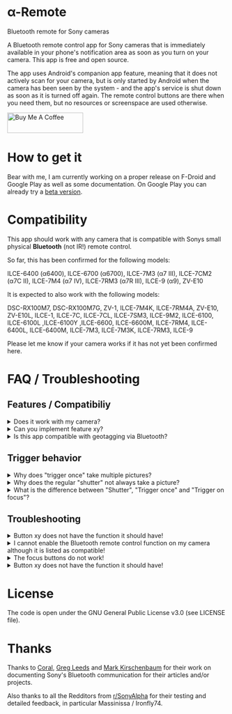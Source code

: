# α-Remote
Bluetooth remote for Sony cameras

A Bluetooth remote control app for Sony cameras that is immediately available in your phone's notification area as soon as you turn on your camera. This app is free and open source.

The app uses Android's companion app feature, meaning that it does not actively scan for your camera, but is only started by Android when the camera has been seen by the system - and the app's service is shut down as soon as it is turned off again. The remote control buttons are there when you need them, but no resources or screenspace are used otherwise.

<a href="https://www.buymeacoffee.com/there.oughta.be" target="_blank"><img src="https://cdn.buymeacoffee.com/buttons/v2/default-blue.png" alt="Buy Me A Coffee" height="47" width="174" ></a>

# How to get it

Bear with me, I am currently working on a proper release on F-Droid and Google Play as well as some documentation. On Google Play you can already try a [beta version](https://play.google.com/store/apps/details?id=org.staacks.alpharemote).

# Compatibility

This app should work with any camera that is compatible with Sonys small physical **Bluetooth** (not IR!) remote control.

So far, this has been confirmed for the following models:

ILCE-6400 (α6400), ILCE-6700 (α6700), ILCE-7M3 (α7 III), ILCE-7CM2 (α7C II), ILCE-7M4 (α7 IV), ILCE-7RM3 (α7R III), ILCE-9 (α9), ZV-E10

It is expected to also work with the following models:

DSC-RX100M7, DSC-RX100M7G, ZV-1, ILCE-7M4K, ILCE-7RM4A, ZV-E10, ZV-E10L, ILCE-1, ILCE-7C, ILCE-7CL, ILCE-7SM3, ILCE-9M2, ILCE-6100, ILCE-6100L ,ILCE-6100Y ,ILCE-6600, ILCE-6600M, ILCE-7RM4, ILCE-6400L, ILCE-6400M, ILCE-7M3, ILCE-7M3K, ILCE-7RM3, ILCE-9

Please let me know if your camera works if it has not yet been confirmed here.

# FAQ / Troubleshooting

## Features / Compatibiliy

<details>
  <summary>Does it work with my camera?</summary>
  
  If your camera is not on the compatibility list above, then I don't know either. Make sure if it has support for Bluetooth remotes in its settings and just try it. If it is not in the list above, please open an issue to let me know that it works or to try and figure out what is necessary to make it work.
</details>
<details>
  <summary>Can you implement feature xy?</summary>
  
  If it is something that can be done by blindly pressing the buttons that are supported by the remote (like an intervalometer or a timer for bulb mode), then yes. I don't want to clutter the app's interface, but let me know about your idea and we will see.
  
  If it is something that requires reliably moving to absolute settings (like focus bracketing), then it will probably not be possible in a practical way as I can only send button presses and guess how long to press them.
  
  If it requires other buttons or directly setting values (like controls for ISO, shutter speed, aperture etc.), then no, this is not possible via Bluetooth (at least with the protocol that I am aware of).

  Also the protocol only offers minimal status feedback from the camera: Focus state (acquired or not), shutter state (open or closed) and recording state. There is no way to get a preview of the image, transfer the image or just get the camera's settings.
</details>
<details>
  <summary>Is this app compatible with geotagging via Bluetooth?</summary>
  
  Unfortunately, no, at least at the moment. For some reason my α6400 does not support Bluetooth remote and geotagging via Bluetooth at the same time. So, if geotagging is important to you, neither this app nor any physical Bluetooth remote is a good solution. I plan to eventually support geotagging in this app, so you can at least switch between both functions on the camera, but since I expect that the same limitation applies to all Sony cameras, it is of limited use and therefore low priority.
</details>

## Trigger behavior

<details>
  <summary>Why does "trigger once" take multiple pictures?</summary>
  
  "Trigger once" presses the shutter button all the way down and waits until the camera reports that the shutter is closed. When it receives that status report, it releases the shutter button immediately. Unfortunately, the feedback via Bluetooth is slower than most burst mode settings, so if your camera is set to burst mode, this will take several pictures before the shutter is released.
</details>
<details>
  <summary>Why does the regular "shutter" not always take a picture?</summary>

  The simple "shutter" corresponds to your camera's shutter button. But unlike the physical button on your camera, a button in the app cannot be half-pressed to focus. In the notification area it is even worse: Here you cannot even hold the button. With the physical button you would half-hold it to focus, then press it all the way until you hear/feel the shutter and release it. If you tap the icon in the notification area it will just blindly go to fully pressed and then to fully released - either immediately or if you set it up with a "hold" duration, it will stay pressed for a moment. This works in manual focus or if you half-pressed the shutter through another button, so the camera already has acquired its focus. But if it has not focussed yet, it will probably not be able to do this in the short time the shutter is pressed. Check out the "Trigger once" and "Trigger on focus" buttons which wait for the shutter or for the focus, respectively, before they release the shutter button.
</details>
<details>
  <summary>What is the difference between "Shutter", "Trigger once" and "Trigger on focus"?</summary>

  "Shutter" just presses your shutter button all the way down. This is a good choice for manual focus or if your use the "focus" button (which is just equivalent to half-pressing the shutter button) to focus before pressing the shutter. In other cases (i.e. you need to autofocus first), the simple "Shutter" is probably not what you want as autofocussing may take a moment.

  "Trigger once" presses your shutter button all the way down and holds it until the app receives the status of an opened shutter from the camera. This works well with any focus mode as it simply holds the button until a picture is being taken. Unfortunately, this is not fast enough in burst mode and will almost always result in taking multiple pictures.

  "Trigger on focus" presses your shutter half down, waits to receive the focus-acquired status from your camera, and then shortly presses it down fully. This works well with burst mode and autofocus, but fails entirely without autofocus as it will never receive the focus-acquired status.

  Unfortunately, I am not aware of a method to know if the camera is in burst mode and if it is in MF or AF, so the app cannot pick the best option automatically. But since "Trigger once" works in all modes with the only downside of taking multiple pictures in burst mode (which is why you have burst mode enabled in the first place, isn't it?) I would recommend that one as a default for a selftimer button that should just work.
</details>

## Troubleshooting
<details>
  <summary>Button xy does not have the function it should have!</summary>

  The app can only send button presses, but not status commands. It can press the "AF ON" button, but if cannot tell the camera to go to manual focus. The virtual "AF ON" button will do whatever your physical button does. So, if it does something unexpected, this is either a quirk from your camera model, it is because you changed its function or it might be in that mode. (This especially gives the "C1" button a very special role as the most versatile one supported by the remote.)
</details>

<details>
  <summary>I cannot enable the Bluetooth remote control function on my camera although it is listed as compatible!</summary>

  Make sure you have the latest firmware for your camera. Models released around 2018/2019 (for example the a6400 or the a7III) were released without this feature and received it in a firmware update.
</details>

<details>
  <summary>The focus buttons do not work!</summary>

  If your lens has an MF switch, make sure that your camera is set to MF, but that the MF switch **on your lens is set to AF**! This may seem counterintuitive at first, but you should not think of the MF switch on your lens as a handy extension of the AF setting in your camera but instead as a button that disables the focus motor. Although most lenses today drive the focus by wire even in MF mode, this switch tells the lens to ignore anything that comes from the camera and this includes the commands from the remote control. So, it has to be AF on the lens and MF (or DMF or whatever allows focus adjustments) on the camera.

  If this still does not work, be aware that there seem to be problems with some lenses that do not only affect this remote control app. See [dregele's findings](https://github.com/Staacks/alpharemote/issues/7#issuecomment-2501828500) as well as [this discussion on dpreview.com](https://www.dpreview.com/forums/thread/4635591?page=2). (Thanks to @dregele for testing.)  
</details>

<details>
  <summary>Button xy does not have the function it should have!</summary>

  The app can only send button presses, but not status commands. It can press the "AF ON" button, but if cannot tell the camera to go to manual focus. The virtual "AF ON" button will do whatever your physical button does. So, if it does something unexpected, this is either a quirk from your camera model, it is because you changed its function or it might be in that mode. (This especially gives the "C1" button a very special role as the most versatile one supported by the remote.)
</details>



# License

The code is open under the GNU General Public License v3.0 (see LICENSE file).

# Thanks

Thanks to [Coral](https://github.com/coral/freemote), [Greg Leeds](https://gregleeds.com/reverse-engineering-sony-camera-bluetooth/) and [Mark Kirschenbaum](https://gethypoxic.com/blogs/technical/sony-camera-ble-control-protocol-di-remote-control?srsltid=AfmBOoo9bOLHOZqLp0yAeUOamPNzfgljuiNszQWuB8CmNReazU0YLHZx) for their work on documenting Sony's Bluetooth communication for their articles and/or projects.

Also thanks to all the Redditors from [r/SonyAlpha](https://www.reddit.com/r/SonyAlpha/) for their testing and detailed feedback, in particular Massinissa / Ironfly74.
